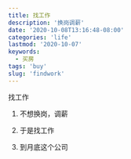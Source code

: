 ```yaml
---
title: 找工作
description: '换岗调薪'
date: '2020-10-08T13:16:48-08:00'
categories: 'life'
lastmod: '2020-10-07'
keywords: 
  - 买房
tags: 'buy'
slug: 'findwork'
---
```


找工作


1. 不想换岗，调薪

2. 于是找工作

3. 到月底这个公司



   


